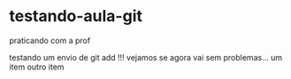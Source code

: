 # testando-aula-git
praticando com a prof

testando um envio de git add !!!
vejamos se agora vai sem problemas...
um item outro item